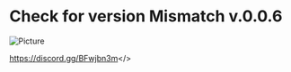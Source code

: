 # Check for version Mismatch v.0.0.6
![Picture](https://i.imgur.com/DSsKiIx.png)

<a id="CoatOfArms Discord">https://discord.gg/BFwjbn3m</>
